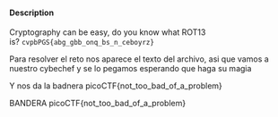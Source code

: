 #### Description

Cryptography can be easy, do you know what ROT13 is? `cvpbPGS{abg_gbb_onq_bs_n_ceboyrz}`

Para resolver el reto nos aparece el texto del archivo, asi que vamos a nuestro cybechef y se lo pegamos esperando que haga su magia


Y nos da la badnera
picoCTF{not_too_bad_of_a_problem}

BANDERA
picoCTF{not_too_bad_of_a_problem}

